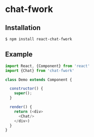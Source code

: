 # chat-fwork

## Installation

```
$ npm install react-chat-fwork
```

## Example

``` javascript
import React, {Component} from 'react'
import {Chat} from 'chat-fwork'

class Demo extends Component {

  constructor() {
    super();
  }

  render() {
    return (<div>
      <Chat/>
    </div>)
  }
}
```

